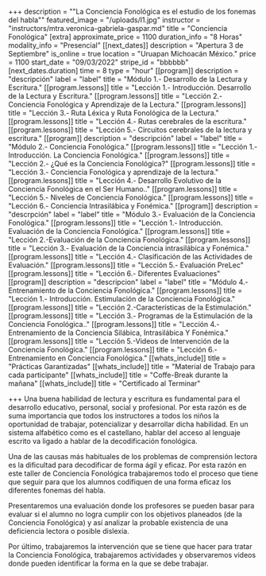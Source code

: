 +++
description = "\"La Conciencia Fonológica es el estudio de los fonemas del habla\""
featured_image = "/uploads/l1.jpg"
instructor = "instructors/mtra.veronica-gabriela-gaspar.md"
title = "Conciencia Fonológica"
[extra]
approximate_price = 1100
duration_info = "8 Horas"
modality_info = "Presencial"
[[next_dates]]
description = "Apertura 3 de Septiembre"
is_online = true
location = "Uruapan Michoacán México."
price = 1100
start_date = "09/03/2022"
stripe_id = "bbbbbb"
[next_dates.duration]
time = 8
type = "hour"
[[program]]
description = "descripción"
label = "label"
title = "Módulo 1.- Desarrollo de la Lectura y Escritura."
[[program.lessons]]
title = "Lección 1.- Introducción. Desarrollo de la Lectura y Escritura."
[[program.lessons]]
title = "Lección 2.- Conciencia Fonológica y Aprendizaje de la Lectura."
[[program.lessons]]
title = "Lección 3.- Ruta Léxica y Ruta Fonológica de la Lectura."
[[program.lessons]]
title = "Lección 4.- Rutas cerebrales de la escritura."
[[program.lessons]]
title = "Lección 5.- Circuitos cerebrales de la lectura y escritura."
[[program]]
description = "descripción"
label = "label"
title = "Módulo 2.- Conciencia Fonológica."
[[program.lessons]]
title = "Lección 1.-Introducción. La Conciencia Fonológica."
[[program.lessons]]
title = "Lección 2.- ¿Qué es la Conciencia Fonológica?"
[[program.lessons]]
title = "Lección 3.- Conciencia Fonológica y aprendizaje de la lectura."
[[program.lessons]]
title = "Lección 4.- Desarrollo Evolutivo de la Conciencia Fonológica en el Ser Humano.."
[[program.lessons]]
title = "Lección 5.- Niveles de Conciencia Fonológica."
[[program.lessons]]
title = "Lección 6.- Conciencia Intrasilábica y Fonémica."
[[program]]
description = "descrpción"
label = "label"
title = "Módulo 3.- Evaluación de la Conciencia Fonológica."
[[program.lessons]]
title = "Lección 1.- Introducción. Evaluación de la Conciencia Fonológica."
[[program.lessons]]
title = "Lección 2.-Evaluación de la Conciencia Fonológica."
[[program.lessons]]
title = "Lección 3.- Evaluación de la Conciencia intrasilábica y Fonémica."
[[program.lessons]]
title = "Lección 4.- Clasificación de las Actividades de Evaluación."
[[program.lessons]]
title = "Lección 5.- Evaluación PreLec"
[[program.lessons]]
title = "Lección 6.- Diferentes Evaluaciones"
[[program]]
description = "descripcion"
label = "label"
title = "Módulo 4.- Entrenamiento de la Conciencia Fonológica."
[[program.lessons]]
title = "Lección 1.- Introducción. Estimulación de la Conciencia Fonológica."
[[program.lessons]]
title = "Lección 2.-Características de la Estimulación."
[[program.lessons]]
title = "Lección 3.- Programas  de la Estimulación de la Conciencia Fonológica.."
[[program.lessons]]
title = "Lección 4.- Entrenamiento de la Conciencia Silábica, Intrasilábica Y Fonémica."
[[program.lessons]]
title = "Lección 5.-Videos de Intervención de la Conciencia Fonológica."
[[program.lessons]]
title = "Lección 6.- Entrenamiento en Conciencia Fonológica."
[[whats_include]]
title = "Prácticas Garantizadas"
[[whats_include]]
title = "Material de Trabajo para cada participante"
[[whats_include]]
title = "Coffe-Break durante la mañana"
[[whats_include]]
title = "Certificado al Terminar"

+++
Una buena habilidad de lectura y escritura es fundamental para el desarrollo educativo, personal, social y profesional. Por esta razón es de suma importancia que todos los instructores a todos los niños la oportunidad de trabajar, potencializar y desarrollar dicha habilidad. En un sistema alfabético como es el castellano, hablar del acceso al lenguaje escrito va ligado a hablar de la decodificación fonológica.

Una de las causas más habituales de los problemas de comprensión lectora es la dificultad para decodificar de forma ágil y eficaz. Por esta razón en este taller de Conciencia Fonológica trabajaremos todo el proceso que tiene que seguir para que los alumnos codifiquen de una forma eficaz los diferentes fonemas del habla.

Presentaremos una evaluación donde los profesores se pueden basar para evaluar si el alumno no logra cumplir con los objetivos planeados (de la Conciencia Fonológica) y así analizar la probable existencia de una deficiencia lectora o posible dislexia.

Por último, trabajaremos la intervención que se tiene que hacer para tratar la Conciencia Fonológica, trabajaremos actividades y observaremos videos donde pueden identificar la forma en la que se debe trabajar.